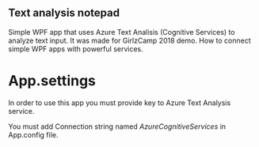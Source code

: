 ## Text analysis notepad
Simple WPF app that uses Azure Text Analisis (Cognitive Services) to analyze text input.
It was made for GirlzCamp 2018 demo. How to connect simple WPF apps with powerful services.

# App.settings
In order to use this app you must provide key to Azure Text Analysis service. 

You must add Connection string named *AzureCognitiveServices* in App.config file.